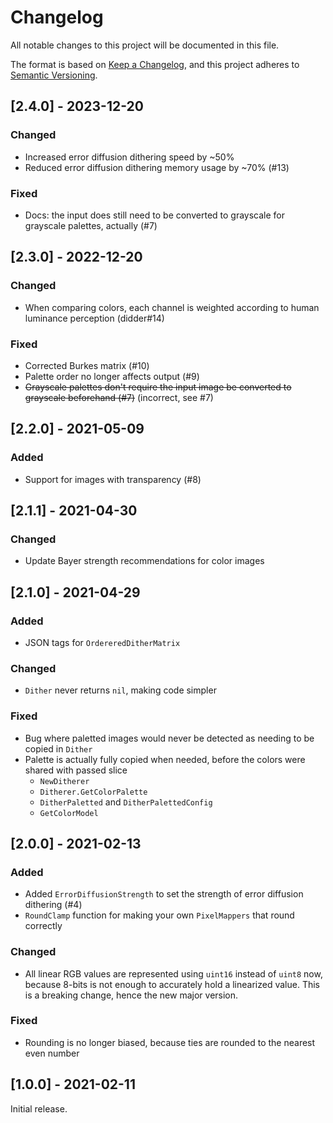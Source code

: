# Changelog
All notable changes to this project will be documented in this file.

The format is based on [Keep a Changelog](https://keepachangelog.com/en/1.0.0/),
and this project adheres to [Semantic Versioning](https://semver.org/spec/v2.0.0.html).

## [2.4.0] - 2023-12-20
### Changed
- Increased error diffusion dithering speed by ~50%
- Reduced error diffusion dithering memory usage by ~70% (#13)

### Fixed
- Docs: the input does still need to be converted to grayscale for grayscale palettes, actually (#7)

## [2.3.0] - 2022-12-20
### Changed
- When comparing colors, each channel is weighted according to human luminance perception (didder#14)

### Fixed
- Corrected Burkes matrix (#10)
- Palette order no longer affects output (#9)
- ~~Grayscale palettes don't require the input image be converted to grayscale beforehand (#7)~~ (incorrect, see #7)

## [2.2.0] - 2021-05-09
### Added
- Support for images with transparency (#8)


## [2.1.1] - 2021-04-30
### Changed
- Update Bayer strength recommendations for color images


## [2.1.0] - 2021-04-29
### Added
- JSON tags for `OrdereredDitherMatrix`

### Changed
- `Dither` never returns `nil`, making code simpler

### Fixed
- Bug where paletted images would never be detected as needing to be copied in `Dither`
- Palette is actually fully copied when needed, before the colors were shared with passed slice
  - `NewDitherer`
  - `Ditherer.GetColorPalette`
  - `DitherPaletted` and `DitherPalettedConfig`
  - `GetColorModel`


## [2.0.0] - 2021-02-13
### Added
- Added `ErrorDiffusionStrength` to set the strength of error diffusion dithering (#4)
- `RoundClamp` function for making your own `PixelMappers` that round correctly

### Changed
- All linear RGB values are represented using `uint16` instead of `uint8` now, because 8-bits is not enough to accurately hold a linearized value. This is a breaking change, hence the new major version.

### Fixed
- Rounding is no longer biased, because ties are rounded to the nearest even number


## [1.0.0] - 2021-02-11
Initial release.
